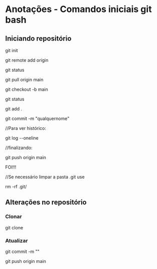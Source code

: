# Anotações - Comandos iniciais git bash 

## Iniciando repositório 



git init 

git remote add origin 

git status 

git pull origin main

git checkout -b main 

git status

git add . 

git commit -m "qualquernome"

//Para ver histórico: 

git log --oneline 

//finalizando: 

git push origin main 

FOI!!!

//Se necessário limpar a pasta .git use  

 rm -rf .git/

## Alterações no repositório

### Clonar

git clone 


### Atualizar

git commit -m ""

git push origin main 
